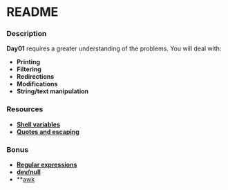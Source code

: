 # **README**

### **Description**

**Day01** requires a greater understanding of the problems. You will deal with:

+ **Printing**
+ **Filtering**
+ **Redirections**
+ **Modifications**
+ **String/text manipulation**

### **Resources**

+ **[Shell variables](https://www.digitalocean.com/community/tutorials/how-to-read-and-set-environmental-and-shell-variables-on-a-linux-vps)**
+ **[Quotes and escaping](http://wiki.bash-hackers.org/syntax/quoting)**

### **Bonus**

+ **[Regular expressions](https://en.wikipedia.org/wiki/Regular_expression#Syntax)**
+ **[dev/null](https://it.wikipedia.org/wiki//dev/null)**
+ **[awk](https://www.mankier.com/1p/awk)
